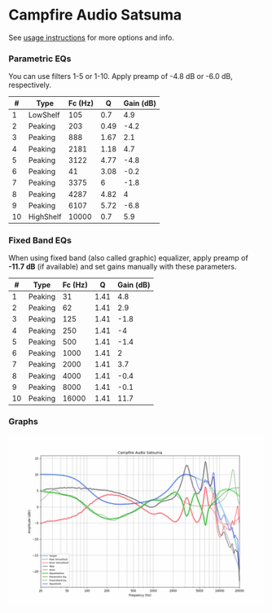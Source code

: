 # Campfire Audio Satsuma
See [usage instructions](https://github.com/jaakkopasanen/AutoEq#usage) for more options and info.

### Parametric EQs
You can use filters 1-5 or 1-10. Apply preamp of -4.8 dB or -6.0 dB, respectively.

|   # | Type      |   Fc (Hz) |    Q |   Gain (dB) |
|-----|-----------|-----------|------|-------------|
|   1 | LowShelf  |       105 | 0.7  |         4.9 |
|   2 | Peaking   |       203 | 0.49 |        -4.2 |
|   3 | Peaking   |       888 | 1.67 |         2.1 |
|   4 | Peaking   |      2181 | 1.18 |         4.7 |
|   5 | Peaking   |      3122 | 4.77 |        -4.8 |
|   6 | Peaking   |        41 | 3.08 |        -0.2 |
|   7 | Peaking   |      3375 | 6    |        -1.8 |
|   8 | Peaking   |      4287 | 4.82 |         4   |
|   9 | Peaking   |      6107 | 5.72 |        -6.8 |
|  10 | HighShelf |     10000 | 0.7  |         5.9 |

### Fixed Band EQs
When using fixed band (also called graphic) equalizer, apply preamp of **-11.7 dB** (if available) and set gains manually with these parameters.

|   # | Type    |   Fc (Hz) |    Q |   Gain (dB) |
|-----|---------|-----------|------|-------------|
|   1 | Peaking |        31 | 1.41 |         4.8 |
|   2 | Peaking |        62 | 1.41 |         2.9 |
|   3 | Peaking |       125 | 1.41 |        -1.8 |
|   4 | Peaking |       250 | 1.41 |        -4   |
|   5 | Peaking |       500 | 1.41 |        -1.4 |
|   6 | Peaking |      1000 | 1.41 |         2   |
|   7 | Peaking |      2000 | 1.41 |         3.7 |
|   8 | Peaking |      4000 | 1.41 |        -0.4 |
|   9 | Peaking |      8000 | 1.41 |        -0.1 |
|  10 | Peaking |     16000 | 1.41 |        11.7 |

### Graphs
![](./Campfire%20Audio%20Satsuma.png)
